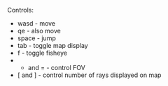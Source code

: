 Controls:

* wasd - move
* qe - also move
* space - jump
* tab - toggle map display
* f - toggle fisheye
* - and = - control FOV
* [ and ] - control number of rays displayed on map
